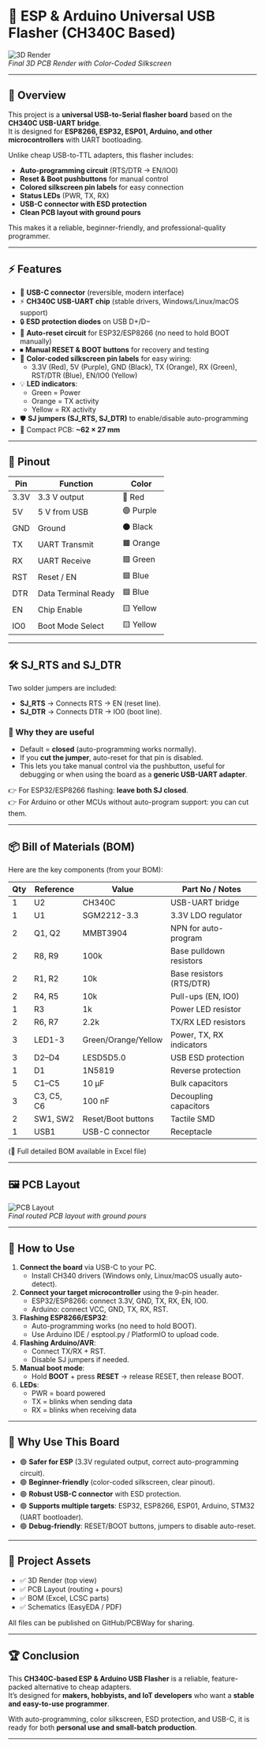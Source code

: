 # 🚀 ESP & Arduino Universal USB Flasher (CH340C Based)

![3D Render](3D_PCB1_2025-09-09.png)  
*Final 3D PCB Render with Color-Coded Silkscreen*

---

## 📖 Overview
This project is a **universal USB-to-Serial flasher board** based on the **CH340C USB-UART bridge**.  
It is designed for **ESP8266, ESP32, ESP01, Arduino, and other microcontrollers** with UART bootloading.  

Unlike cheap USB-to-TTL adapters, this flasher includes:  
- **Auto-programming circuit** (RTS/DTR → EN/IO0)  
- **Reset & Boot pushbuttons** for manual control  
- **Colored silkscreen pin labels** for easy connection  
- **Status LEDs** (PWR, TX, RX)  
- **USB-C connector with ESD protection**  
- **Clean PCB layout with ground pours**  

This makes it a reliable, beginner-friendly, and professional-quality programmer.

---

## ⚡ Features
- 🔌 **USB-C connector** (reversible, modern interface)  
- ⚡ **CH340C USB-UART chip** (stable drivers, Windows/Linux/macOS support)  
- 🔒 **ESD protection diodes** on USB D+/D−  
- 🔄 **Auto-reset circuit** for ESP32/ESP8266 (no need to hold BOOT manually)  
- ⏹ **Manual RESET & BOOT buttons** for recovery and testing  
- 🌈 **Color-coded silkscreen pin labels** for easy wiring:
  - 3.3V (Red), 5V (Purple), GND (Black), TX (Orange), RX (Green), RST/DTR (Blue), EN/IO0 (Yellow)  
- 💡 **LED indicators**:
  - Green = Power  
  - Orange = TX activity  
  - Yellow = RX activity  
- 🛡️ **SJ jumpers (SJ_RTS, SJ_DTR)** to enable/disable auto-programming  
- 📏 Compact PCB: **~62 × 27 mm**

---

## 🧩 Pinout
| Pin  | Function | Color |
|------|----------|-------|
| 3.3V | 3.3 V output | 🔴 Red |
| 5V   | 5 V from USB | 🟣 Purple |
| GND  | Ground | ⚫ Black |
| TX   | UART Transmit | 🟧 Orange |
| RX   | UART Receive | 🟩 Green |
| RST  | Reset / EN | 🟦 Blue |
| DTR  | Data Terminal Ready | 🟦 Blue |
| EN   | Chip Enable | 🟨 Yellow |
| IO0  | Boot Mode Select | 🟨 Yellow |

---

## 🛠️ SJ_RTS and SJ_DTR
Two solder jumpers are included:

- **SJ_RTS** → Connects RTS → EN (reset line).  
- **SJ_DTR** → Connects DTR → IO0 (boot line).  

### 🔹 Why they are useful
- Default = **closed** (auto-programming works normally).  
- If you **cut the jumper**, auto-reset for that pin is disabled.  
- This lets you take manual control via the pushbutton, useful for debugging or when using the board as a **generic USB-UART adapter**.  

👉 For ESP32/ESP8266 flashing: **leave both SJ closed**.  
👉 For Arduino or other MCUs without auto-program support: you can cut them.

---

## 📦 Bill of Materials (BOM)
Here are the key components (from your BOM):

| Qty | Reference | Value   | Part No / Notes |
|-----|-----------|---------|-----------------|
| 1   | U2        | CH340C  | USB-UART bridge |
| 1   | U1        | SGM2212-3.3 | 3.3V LDO regulator |
| 2   | Q1, Q2    | MMBT3904 | NPN for auto-program |
| 2   | R8, R9    | 100k    | Base pulldown resistors |
| 2   | R1, R2    | 10k     | Base resistors (RTS/DTR) |
| 2   | R4, R5    | 10k     | Pull-ups (EN, IO0) |
| 1   | R3        | 1k      | Power LED resistor |
| 2   | R6, R7    | 2.2k    | TX/RX LED resistors |
| 3   | LED1-3    | Green/Orange/Yellow | Power, TX, RX indicators |
| 3   | D2–D4     | LESD5D5.0 | USB ESD protection |
| 1   | D1        | 1N5819  | Reverse protection |
| 5   | C1–C5     | 10 µF   | Bulk capacitors |
| 3   | C3, C5, C6| 100 nF  | Decoupling capacitors |
| 2   | SW1, SW2  | Reset/Boot buttons | Tactile SMD |
| 1   | USB1      | USB-C connector | Receptacle |

(📑 Full detailed BOM available in Excel file)

---

## 🖼️ PCB Layout
![PCB Layout](ch340_layout.png)  
*Final routed PCB layout with ground pours*

---

## 🔌 How to Use
1. **Connect the board** via USB-C to your PC.  
   - Install CH340 drivers (Windows only, Linux/macOS usually auto-detect).  
2. **Connect your target microcontroller** using the 9-pin header.  
   - ESP32/ESP8266: connect 3.3V, GND, TX, RX, EN, IO0.  
   - Arduino: connect VCC, GND, TX, RX, RST.  
3. **Flashing ESP8266/ESP32**:  
   - Auto-programming works (no need to hold BOOT).  
   - Use Arduino IDE / esptool.py / PlatformIO to upload code.  
4. **Flashing Arduino/AVR**:  
   - Connect TX/RX + RST.  
   - Disable SJ jumpers if needed.  
5. **Manual boot mode**:  
   - Hold **BOOT** + press **RESET** → release RESET, then release BOOT.  
6. **LEDs**:  
   - PWR = board powered  
   - TX = blinks when sending data  
   - RX = blinks when receiving data  

---

## 📑 Why Use This Board
- 🟢 **Safer for ESP** (3.3V regulated output, correct auto-programming circuit).  
- 🟢 **Beginner-friendly** (color-coded silkscreen, clear pinout).  
- 🟢 **Robust USB-C connector** with ESD protection.  
- 🟢 **Supports multiple targets**: ESP32, ESP8266, ESP01, Arduino, STM32 (UART bootloader).  
- 🟢 **Debug-friendly**: RESET/BOOT buttons, jumpers to disable auto-reset.  

---

## 📸 Project Assets
- ✅ 3D Render (top view)  
- ✅ PCB Layout (routing + pours)  
- ✅ BOM (Excel, LCSC parts)  
- ✅ Schematics (EasyEDA / PDF)  

All files can be published on GitHub/PCBWay for sharing.  

---

## 🏆 Conclusion
This **CH340C-based ESP & Arduino USB Flasher** is a reliable, feature-packed alternative to cheap adapters.  
It’s designed for **makers, hobbyists, and IoT developers** who want a **stable and easy-to-use programmer**.  

With auto-programming, color silkscreen, ESD protection, and USB-C, it is ready for both **personal use and small-batch production**.  

---
